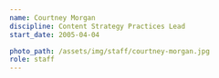 ```yaml
---
name: Courtney Morgan
discipline: Content Strategy Practices Lead
start_date: 2005-04-04

photo_path: /assets/img/staff/courtney-morgan.jpg
role: staff
---
```

